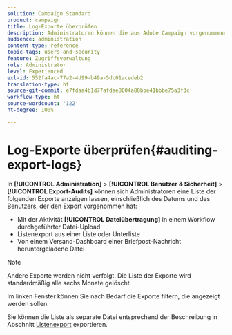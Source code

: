 ```yaml
---
solution: Campaign Standard
product: campaign
title: Log-Exporte überprüfen
description: Administratoren können die aus Adobe Campaign vorgenommenen Exporte verfolgen.
audience: administration
content-type: reference
topic-tags: users-and-security
feature: Zugriffsverwaltung
role: Administrator
level: Experienced
exl-id: 552fa4ac-77a2-4d99-b49a-5dc01acedeb2
translation-type: ht
source-git-commit: e7fdaa4b1d77afdae8004a88bbe41bbbe75a3f3c
workflow-type: ht
source-wordcount: '122'
ht-degree: 100%

---
```


# Log-Exporte überprüfen{#auditing-export-logs}

In **[!UICONTROL Administration]** > **[!UICONTROL Benutzer &amp; Sicherheit]** > **[!UICONTROL Export-Audits]** können sich Administratoren eine Liste der folgenden Exporte anzeigen lassen, einschließlich des Datums und des Benutzers, der den Export vorgenommen hat:

* Mit der Aktivität **[!UICONTROL Dateiübertragung]** in einem Workflow durchgeführter Datei-Upload
* Listenexport aus einer Liste oder Unterliste
* Von einem Versand-Dashboard einer Briefpost-Nachricht heruntergeladene Datei

>[!NOTE]
>
>Andere Exporte werden nicht verfolgt. Die Liste der Exporte wird standardmäßig alle sechs Monate gelöscht.

Im linken Fenster können Sie nach Bedarf die Exporte filtern, die angezeigt werden sollen.

Sie können die Liste als separate Datei entsprechend der Beschreibung in Abschnitt [Listenexport](../../automating/using/exporting-lists.md) exportieren.
